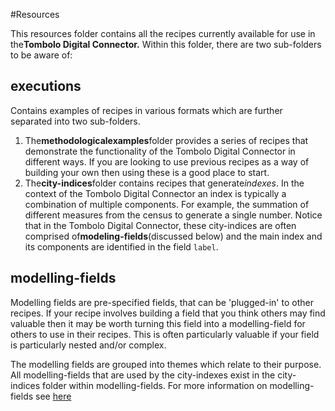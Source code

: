 #Resources

This resources folder contains all the recipes currently available for use in the**Tombolo Digital Connector.** 
Within this folder, there are two sub-folders to be aware of:

**executions** 
- 
Contains examples of recipes in various formats which are further separated into two sub-folders. 

1. The**methodologicalexamples**folder provides a series of recipes that demonstrate the functionality of the Tombolo Digital Connector in different ways. If you are looking to use previous recipes as a way of building your own then using these is a good place to start.  
2. The**city-indices**folder contains recipes that generate*indexes*. In the context of the Tombolo Digital Connector an index is typically a combination of multiple components. For example, the summation of different measures from the census to generate a single number. Notice that in the Tombolo Digital Connector, these city-indices are often comprised of**modeling-fields**(discussed below) and the main index and its components are identified in the field `label`.

**modelling-fields** 
- 
Modelling fields are pre-specified fields, that can be 'plugged-in' to other recipes. If your recipe involves building a field that you think others may find valuable then it may be worth turning this field into a modelling-field for others to use in their recipes. This is often particularly valuable if your field is particularly nested and/or complex. 

The modelling fields are grouped into themes which relate to their purpose. All modelling-fields that are used by the city-indexes exist in the city-indices folder within modelling-fields. For more information on modelling-fields see [here](executions/methodologicalexamples/modeling-fields/README.md)